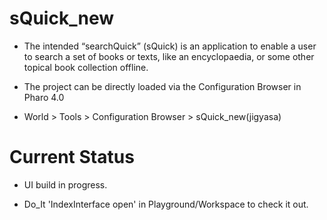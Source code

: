 # sQuick_new

- The intended “searchQuick” (sQuick) is an application to enable a user to search a set of books or texts, like an encyclopaedia, or some other topical book collection offline.

- The project can be directly loaded via the Configuration Browser in Pharo 4.0

- World > Tools > Configuration Browser > sQuick_new(jigyasa)


# Current Status

- UI build in progress.

- Do_It 'IndexInterface open' in Playground/Workspace to check it out.



